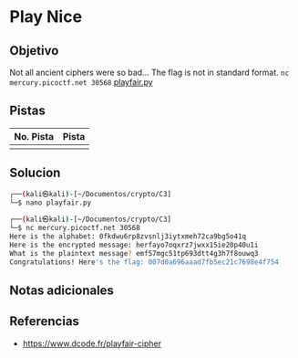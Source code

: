 # Play Nice

## Objetivo
Not all ancient ciphers were so bad... The flag is not in standard format. `nc mercury.picoctf.net 30568` [playfair.py](https://mercury.picoctf.net/static/9e655bebf3ad245e74ce5ca3a8352af1/playfair.py)
## Pistas

| No. Pista | Pista |
| --------- | ----- |
|           |       |


## Solucion
```bash
┌──(kali㉿kali)-[~/Documentos/crypto/C3]
└─$ nano playfair.py
                                                                          
┌──(kali㉿kali)-[~/Documentos/crypto/C3]
└─$ nc mercury.picoctf.net 30568
Here is the alphabet: 0fkdwu6rp8zvsnlj3iytxmeh72ca9bg5o41q
Here is the encrypted message: herfayo7oqxrz7jwxx15ie20p40u1i
What is the plaintext message? emf57mgc51tp693dtt4g3h7f8ouwq3
Congratulations! Here's the flag: 007d0a696aaad7fb5ec21c7698e4f754
```

## Notas adicionales


## Referencias
* https://www.dcode.fr/playfair-cipher